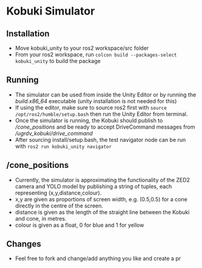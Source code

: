 # Kobuki Simulator

## Installation

- Move kobuki_unity to your ros2 workspace/src folder
- From your ros2 workspace, run `colcon build --packages-select kobuki_unity` to build the package

## Running

- The simulator can be used from inside the Unity Editor or by running the *build.x86_64* executable (unity installation is not needed for this)
- If using the editor, make sure to source ros2 first with `source /opt/ros2/humble/setup.bash` then run the Unity Editor from terminal.
- Once the simulator is running, the Kobuki should publish to */cone_positions* and be ready to accept DriveCommand messages from */ugrdv_kobuki/drive_command*
- After sourcing install/setup.bash, the test navigator node can be run with `ros2 run kobuki_unity navigator`

## /cone_positions

- Currently, the simulator is approximating the functionality of the ZED2 camera and YOLO model by publishing a string of tuples, each representing (x,y,distance,colour).
- x,y are given as proportions of screen width, e.g. (0.5,0.5) for a cone directly in the centre of the screen.
- distance is given as the length of the straight line between the Kobuki and cone, in metres.
- colour is given as a float, 0 for blue and 1 for yellow

## Changes

- Feel free to fork and change/add anything you like and create a pr
